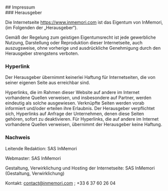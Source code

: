 <br/>  
## Impressum  
<br/>  
### Herausgeber  

Die Internetseite https://www.inmemori.com ist das Eigentum von InMemori, (im Folgenden der „Herausgeber“).  

Gemäß der Regelung zum geistigen Eigentumsrecht ist jede gewerbliche Nutzung, Darstellung oder Reproduktion dieser Internetseite, auch auszugsweise, ohne vorherige und ausdrückliche Genehmigung durch den Herausgeber strengstens verboten.  

### Hyperlink  

Der Herausgeber übernimmt keinerlei Haftung für Internetseiten, die von seiner eigenen Seite aus erreichbar sind.  

Hyperlinks, die im Rahmen dieser Website auf andere im Internet vorhandene Quellen verweisen, und insbesondere auf Partner, werden eindeutig als solche ausgewiesen. Verknüpfte Seiten werden vorab informiert und/oder erteilen ihre Erlaubnis. Der Herausgeber verpflichtet sich, Hyperlinks auf Anfrage der Unternehmen, denen diese Seiten gehören, sofort zu deaktivieren. Für Hyperlinks, die auf andere im Internet vorhandene Quellen verweisen, übernimmt der Herausgeber keine Haftung.  

### Nachweis  

Leitende Redaktion: SAS InMemori

Webmaster: SAS InMemori

Gestaltung, Verwirklichung und Hosting der Internetseite: SAS InMemori (Gestaltung, Verwirklichung)

Kontakt: contact@inmemori.com ; +33 6 37 60 26 04
<br/>
<br/>
